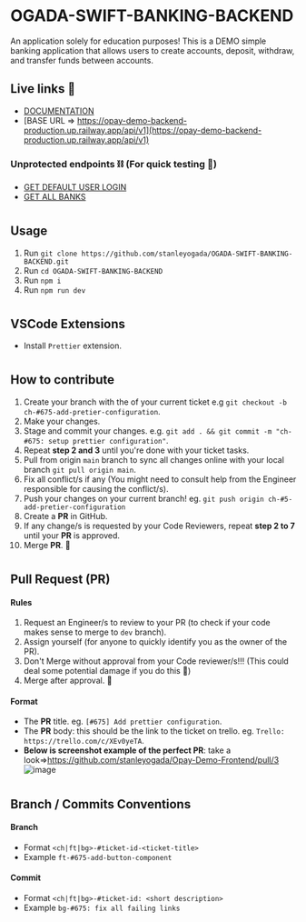 # OGADA-SWIFT-BANKING-BACKEND

An application solely for education purposes! This is a DEMO simple banking application that allows users to create accounts, deposit, withdraw, and transfer funds between accounts.

## Live links 🚀
- [DOCUMENTATION](https://documenter.getpostman.com/view/11253311/2s93z5842M#intro)
- [BASE URL => https://opay-demo-backend-production.up.railway.app/api/v1](https://opay-demo-backend-production.up.railway.app/api/v1)
  
### Unprotected endpoints ⛓ (For quick testing 🧪)
- [GET DEFAULT USER LOGIN](https://opay-demo-backend-production.up.railway.app/api/v1/users/default-user-login)
- [GET ALL BANKS](https://opay-demo-backend-production.up.railway.app/api/v1/banks)


#

## Usage

1. Run `git clone https://github.com/stanleyogada/OGADA-SWIFT-BANKING-BACKEND.git`
2. Run `cd OGADA-SWIFT-BANKING-BACKEND`
3. Run `npm i`
4. Run `npm run dev`

#

## VSCode Extensions

- Install `Prettier` extension.

#

## How to contribute

1. Create your branch with the of your current ticket e.g `git checkout -b ch-#675-add-pretier-configuration`.
2. Make your changes.
3. Stage and commit your changes. e.g. `git add . && git commit -m "ch-#675: setup prettier configuration"`.
4. Repeat **step 2 and 3** until you're done with your ticket tasks.
5. Pull from origin `main` branch to sync all changes online with your local branch `git pull origin main`.
6. Fix all conflict/s if any (You might need to consult help from the Engineer responsible for causing the conflict/s).
7. Push your changes on your current branch! eg. `git push origin ch-#5-add-pretier-configuration`
8. Create a **PR** in GitHub.
9. If any change/s is requested by your Code Reviewers, repeat **step 2 to 7** until your **PR** is approved.
10. Merge **PR**. 🚢

#

## Pull Request (**PR**)

#### Rules

1. Request an Engineer/s to review to your PR (to check if your code makes sense to merge to `dev` branch).
2. Assign yourself (for anyone to quickly identify you as the owner of the PR).
3. Don't Merge without approval from your Code reviewer/s!!! (This could deal some potential damage if you do this 🥴)
4. Merge after approval. 🚢

#### Format

- The **PR** title. eg. `[#675] Add prettier configuration`.
- The **PR** body: this should be the link to the ticket on trello. eg. `Trello: https://trello.com/c/XEv0yeTA`.
- **Below is screenshot example of the perfect PR**: take a look=>https://github.com/stanleyogada/Opay-Demo-Frontend/pull/3
  ![image](https://user-images.githubusercontent.com/104577296/221747744-f5a893cf-ae75-4a63-ba69-9016798e47a9.png)

#

## Branch / Commits Conventions

#### Branch

- Format `<ch|ft|bg>-#ticket-id-<ticket-title>`
- Example `ft-#675-add-button-component`

#### Commit

- Format `<ch|ft|bg>-#ticket-id: <short description>`
- Example `bg-#675: fix all failing links`

